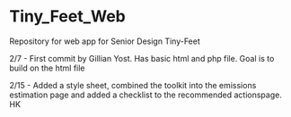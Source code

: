 # Tiny_Feet_Web
Repository for web app for Senior Design Tiny-Feet

2/7 - First commit by Gillian Yost. Has basic html and php file. Goal is to build on the html file

2/15 - Added a style sheet, combined the toolkit into the emissions estimation page and added a checklist to the recommended actionspage. HK
